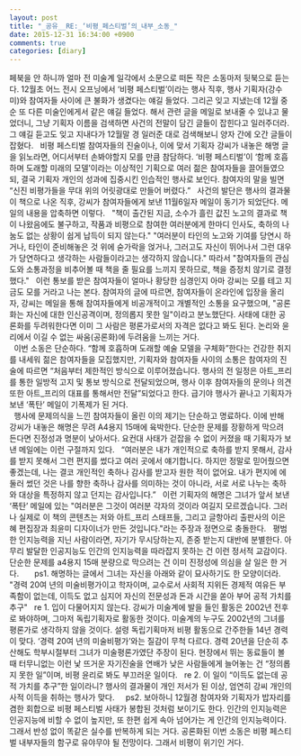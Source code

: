 ```yaml
---
layout: post
title: "_공유__RE:_‘비평_페스티벌’의_내부_소동_"
date: 2015-12-31 16:34:00 +0900
comments: true 
categories: [diary] 
---
```

페북을 안 하니까 얼마 전 미술계 일각에서 소문으로 떠돈 작은 소동마저 뒷북으로 듣는다. 12월초 어느 전시 오프닝에서 ‘비평 페스티벌’이라는 행사 직후, 행사 기획자(강수미)와 참여자들 사이에 큰 불화가 생겼다는 얘길 들었다. 그리곤 잊고 지냈는데 12월 중순 또 다른 미술인에게서 같은 얘길 들었다. 해서 관련 글을 메일로 보내줄 수 있냐고 물었더니, 그냥 기획자 이름을 검색하면 사건의 전말이 담긴 글들이 잡힌다고 일러주더라. 그 얘길 듣고도 잊고 지내다가 12월말 경 일러준 대로 검색해보니 양자 간에 오간 글들이 잡혔다.
   
비평 페스티벌 참여자들의 진술이나, 이에 맞서 기획자 강씨가 내놓은 해명 글을 읽노라면, 어디서부터 손봐야할지 모를 만큼 참담하다. ‘비평 페스티벌’이 ‘함께 호흡하며 도래할 미래의 모델’이라는 이상적인 기획으로 여러 젊은 참여자들을 끌어들였으되, 결국 기획자 개인의 성과에 집중시킨 인습적인 행사로 보인다. 참여자의 말을 빌면 “신진 비평가들을 무대 위의 어릿광대로 만들어 버렸다.” 
   
사건의 발단은 행사의 결과물이 책으로 나온 직후, 강씨가 참여자들에게 보낸 11월6일자 메일이 동기가 되었단다. 메일의 내용을 압축하면 이렇다. 
   
 "책이 출간된 지금, 소수가 흘린 값진 노고의 결과로 책이 나왔음에도 불구하고, 작품과 비평으로 참여한 여러분에게 한마디 인사도, 축하의 나눔도 없는 상황이 쉽게 납득이 되지 않는다."  "여러분이 타인의 노고와 기여를 당연시 하거나, 타인이 준비해놓은 것 위에 숟가락을 얹거나, 그러고도 자신이 뛰어나서 그런 대우가 당연하다고 생각하는 사람들이라고는 생각하지 않습니다." 따라서 "참여자들의 관심도와 소통과정을 비추어볼 때 책을 줄 필요를 느끼지 못하므로, 책을 증정치 않기로 결정했다." 
   
이런 통보를 받은 참여자들이 얼마나 황당한 심경인지 아마 강씨는 모를 테고 지금도 모를 거라고 나는 본다. 참여자의 글에 따르면, 참여자들이 온라인에 입장을 올리자, 강씨는 메일을 통해 참여자들에게 비공개적이고 개별적인 소통을 요구했으며, "공론화는 자신에 대한 인신공격이며, 정의롭지 못한 일"이라고 분노했단다. 사태에 대한 공론화를 두려워한다면 이미 그 사람은 평론가로서의 자격은 없다고 봐도 된다. 논리와 윤리에서 이길 수 없는 싸움(공론화)에 두려움을 느끼는 거다.   
   
이번 소동은 단순하다. “함께 호흡하며 도래할 예술 모델을 구체화”한다는 건강한 취지를 내세워 젊은 참여자들을 모집했지만, 기획자와 참여자들 사이의 소통은 참여자의 진술에 따르면 “처음부터 제한적인 방식으로 이루어졌습니다. 행사의 전 일정은 아트_프리를 통한 일방적 고지 및 통보 방식으로 전달되었으며, 행사 이후 참여자들의 문의나 의견 또한 아트_프리의 대표를 통해서만 전달”되었다고 한다. 급기야 행사가 끝나고 기획자가 보낸 ‘폭탄’ 메일이 기폭제가 된 거다.  
   
행사에 문제의식을 느낀 참여자들이 올린 이의 제기는 단순하고 명료하다. 이에 반해 강씨가 내놓은 해명은 무려 A4용지 15매에 육박한다. 단순한 문제를 장황하게 막으려 든다면 진정성과 명분이 낮아서다. 요컨대 사태가 걷잡을 수 없이 커졌을 때 기획자가 보낸 메일에는 이런 구절까지 있다. 
   
“여러분은 내가 개인적으로 축하를 받지 못해서, 감사를 받지 못해서 그런 편지를 썼다고 여러 곳에서 얘기합니다. 하지만 정말로 믿어줬으면 좋겠는데, 나는 결코 개인적인 축하나 감사를 받고자 원한 적이 없어요. 내가 편지에 에둘러 썼던 것은 나를 향한 축하나 감사를 의미하는 것이 아니라, 서로 서로 나누는 축하와 대상을 특정하지 않고 던지는 감사입니다.”
   
이런 기획자의 해명은 그녀가 앞서 보낸 ‘폭탄’ 메일에 있는 "여러분은 그것이 여러분 각자의 것이라 여길지 모르겠습니다. 그러나 실제로 이 책의 콘텐츠는 저와 아트_프리 스태프들, 그리고 글항아리 출판사의 이은혜 편집장과 최윤미 디자이너가 만든 것입니다."라는 주장과 정면으로 충돌한다. 
   
평범한 인지능력을 지닌 사람이라면, 자기가 무시당하는지, 존중 받는지 대반에 분별한다. 아무리 발달한 인공지능도 인간의 인지능력을 따라잡지 못하는 건 이런 정서적 교감이다. 단순한 문제를 a4용지 15매 분량으로 막으려는 건 이미 진정성에 의심을 살 일은 한 거다. 
   
   
   
ps1. 해명하는 글에서 그녀는 자신을 아래와 같이 묘사하기도 한 모양이더라. 
"경력 20여 년의 미술비평가이고 학자이며, 교수로서 사회적 지위든 경제적 여유든 부족함이 없는데, 이득도 없고 심지어 자신의 전문성과 돈과 시간을 쏟아 부어 공적 가치를 추구"
   
re 1. 입이 다물어지지 않는다. 강씨가 미술계에 발을 들인 활동은 2002년 전후로 봐야하며, 그마저 독립기획자로 활동한 것이다. 미술계의 누구도 2002년의 그녀를 평론가로 생각하지 않을 것이다. 설령 독립기획마저 비평 활동으로 간주한들 14년 경력이 맞다. ‘경력 20여 년의 미술비평가’와는 질감이 무척 다르다. 경력 20년을 단순히 추산해도 학부시절부터 그녀가 미술평론가였단 주장이 된다. 현장에서 뛰는 동료들이 볼 때 터무니없는 이런 낯 뜨거운 자기진술을 연배가 낮은 사람들에게 늘어놓는 건 “정의롭지 못한 일”이며, 비평 윤리로 봐도 부끄러운 일이다. 
   
re 2. 이 일이 “이득도 없는데 공적 가치를 추구”한 일이라니? 행사의 결과물이 개인 저서가 된 이상, 엄연히 강씨 개인의 사적 이득을 취하는 행사가 맞다. 
   
   
ps2. 보아하니 12월경 참여자와 기획자가 밥자리를 겸한 회합으로 비평 페스티벌 사태가 봉합된 것처럼 보이기도 한다. 인간의 인지능력은 인공지능에 비할 수 없이 높지만, 또 한편 쉽게 속아 넘어가는 게 인간의 인지능력이다. 그래서 반성 없이 똑같은 실수를 반복하게 되는 거다. 공론화된 이번 소동은 비평 페스티벌 내부자들의 함구로 유야무야 될 전망이다. 그래서 비평이 위기인 거다.



